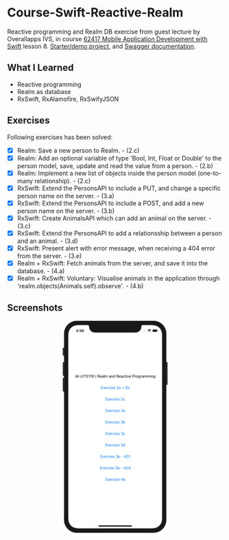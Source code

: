 # Course-Swift-Reactive-Realm
Reactive programming and Realm DB exercise from guest lecture by Overallapps IVS, in course [62417 Mobile Application Development with Swift](https://kurser.dtu.dk/course/62417) lesson 8. [Starter/demo project](https://gitlab.com/overallapps/demo-ios), and [Swagger documentation](https://demo.overallapps.com/docs/index.html).

## What I Learned
* Reactive programming
* Realm as database
* RxSwift, RxAlamofire, RxSwifyJSON

## Exercises
Following exercises has been solved:
- [x] Realm: Save a new person to Realm. - (2.c)
- [x] Realm: Add an optional variable of type 'Bool, Int, Float or Double' to the person model, save, update and read the value from a person. - (2.b)
- [x] Realm: Implement a new list of objects inside the person model (one-to-many relationship). - (2.c)
- [x] RxSwift: Extend the PersonsAPI to include a PUT, and change a specific person name on the server. - (3.a) 
- [x] RxSwift: Extend the PersonsAPI to include a POST, and add a new person name on the server. - (3.b)
- [x] RxSwift: Create AnimalsAPI which can add an animal on the server. - (3.c)
- [x] RxSwift: Extend the PersonsAPI to add a relationsship between a person and an animal. - (3.d)
- [x] RxSwift: Present alert with error message, when receiving a 404 error from the server. - (3.e)
- [x] Realm + RxSwift: Fetch animals from the server, and save it into the database. - (4.a)
- [x] Realm + RxSwift: Voluntary: Visualise animals in the application through 'realm.objects(Animals.self).observe'. - (4.b)

## Screenshots
<p float="left" align="middle">
  <img src="Screenshots/Screenshot_1.png?raw=true" width="250" />
</p>
